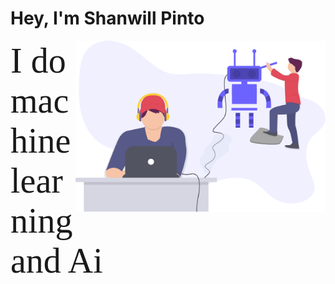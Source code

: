 # __Hey, I'm Shanwill Pinto__
<img src="profile.svg" width="400" align="right">
<span style="font-family:Papyrus; font-size:4em;">I do machine learning and Ai </span>

